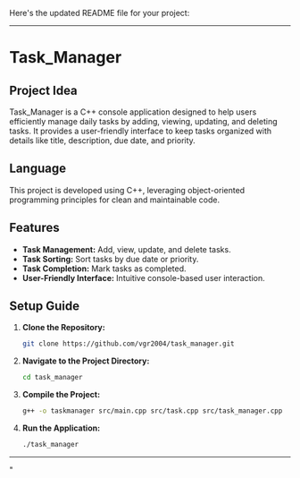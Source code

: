Here's the updated README file for your project:

---

# **Task_Manager**

## **Project Idea**

Task_Manager is a C++ console application designed to help users efficiently manage daily tasks by adding, viewing, updating, and deleting tasks. It provides a user-friendly interface to keep tasks organized with details like title, description, due date, and priority.

## **Language**

This project is developed using C++, leveraging object-oriented programming principles for clean and maintainable code.

## **Features**

- **Task Management:** Add, view, update, and delete tasks.
- **Task Sorting:** Sort tasks by due date or priority.
- **Task Completion:** Mark tasks as completed.
- **User-Friendly Interface:** Intuitive console-based user interaction.

## **Setup Guide**

1. **Clone the Repository:**
   ```bash
   git clone https://github.com/vgr2004/task_manager.git
   ```
2. **Navigate to the Project Directory:**
   ```bash
   cd task_manager
   ```
3. **Compile the Project:**
   ```bash
   g++ -o taskmanager src/main.cpp src/task.cpp src/task_manager.cpp
   ```
4. **Run the Application:**
   ```bash
   ./task_manager
   ```

---

"
